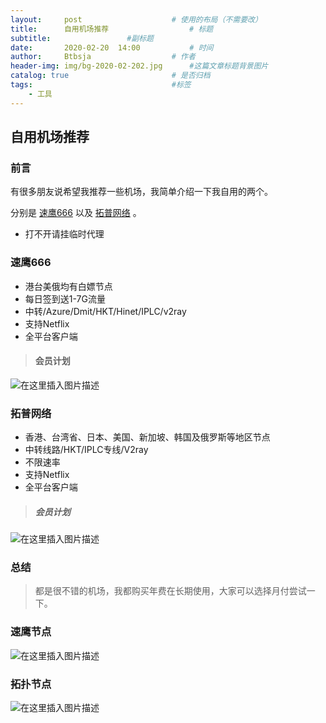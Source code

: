 ```yaml
---
layout:     post   				    # 使用的布局（不需要改）
title:      自用机场推荐				    # 标题 
subtitle:                 #副标题
date:       2020-02-20 	14:00			# 时间
author:     Btbsja					# 作者
header-img: img/bg-2020-02-202.jpg 	    #这篇文章标题背景图片
catalog: true 						# 是否归档
tags:								#标签
    - 工具
---
```


## 自用机场推荐
### 前言
有很多朋友说希望我推荐一些机场，我简单介绍一下我自用的两个。  

分别是 [速鹰666](https://suying666.net/auth/register?code=Vr0n) 以及 [拓普网络](https://passr.top/auth/register?code=sMbu) 。  

* 打不开请挂临时代理

### 速鹰666
* 港台美俄均有白嫖节点
* 每日签到送1-7G流量
* 中转/Azure/Dmit/HKT/Hinet/IPLC/v2ray
* 支持Netflix
* 全平台客户端

>#### 会员计划

![在这里插入图片描述](https://img-blog.csdnimg.cn/20200221134057520.png?x-oss-process=image/watermark,type_ZmFuZ3poZW5naGVpdGk,shadow_10,text_aHR0cHM6Ly9ibG9nLmNzZG4ubmV0L0J0YnNqYQ==,size_16,color_FFFFFF,t_70)

### 拓普网络
* 香港、台湾省、日本、美国、新加坡、韩国及俄罗斯等地区节点
* 中转线路/HKT/IPLC专线/V2ray
* 不限速率
* 支持Netflix
* 全平台客户端

> ##### 会员计划

![在这里插入图片描述](https://img-blog.csdnimg.cn/20200221221520944.png?x-oss-process=image/watermark,type_ZmFuZ3poZW5naGVpdGk,shadow_10,text_aHR0cHM6Ly9ibG9nLmNzZG4ubmV0L0J0YnNqYQ==,size_16,color_FFFFFF,t_70)

### 总结

>都是很不错的机场，我都购买年费在长期使用，大家可以选择月付尝试一下。


### 速鹰节点

![在这里插入图片描述](https://img-blog.csdnimg.cn/20200221204445589.png?x-oss-process=image/watermark,type_ZmFuZ3poZW5naGVpdGk,shadow_10,text_aHR0cHM6Ly9ibG9nLmNzZG4ubmV0L0J0YnNqYQ==,size_16,color_FFFFFF,t_70)

### 拓扑节点

![在这里插入图片描述](https://img-blog.csdnimg.cn/20200221204940146.png?x-oss-process=image/watermark,type_ZmFuZ3poZW5naGVpdGk,shadow_10,text_aHR0cHM6Ly9ibG9nLmNzZG4ubmV0L0J0YnNqYQ==,size_16,color_FFFFFF,t_70)

